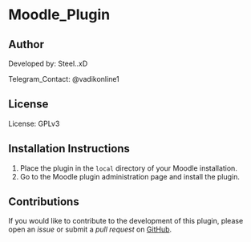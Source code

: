 # Moodle_Plugin

## Author
Developed by: Steel..xD

Telegram_Contact: @vadikonline1

## License
License: GPLv3

## Installation Instructions
1. Place the plugin in the `local` directory of your Moodle installation.
2. Go to the Moodle plugin administration page and install the plugin.

## Contributions
If you would like to contribute to the development of this plugin, please open an *issue* or submit a *pull request* on [GitHub](https://github.com/vadikonline1/Moodle_Plugins/tree/main).

